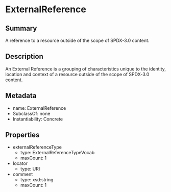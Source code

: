 # ExternalReference

## Summary

A reference to a resource outside of the scope of SPDX-3.0 content.

## Description

An External Reference is a grouping of characteristics unique to the identity,
location and context of a resource outside of the scope of SPDX-3.0 content.

## Metadata

- name: ExternalReference
- SubclassOf: none
- Instantiability: Concrete

## Properties

- externalReferenceType
  - type: ExternalReferenceTypeVocab
  - maxCount: 1
- locator
  - type: URI
- comment
  - type: xsd:string
  - maxCount: 1

